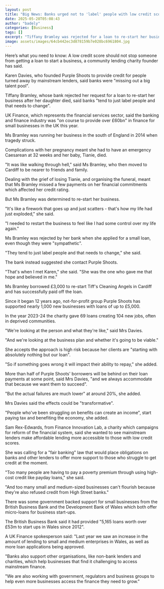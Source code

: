 ```yaml
---
layout: post
title: "Big News: Banks urged not to 'label' people with low credit scores"
date: 2025-05-28T05:08:43
author: "badely"
categories: [Business]
tags: []
excerpt: "Tiffany Bramley was rejected for a loan to re-start her business after missing payments when her daughter died."
image: assets/images/64cb442ec3d878159b7e028bc6961804.jpg
---
```


Here’s what you need to know: A low credit score should not stop someone from getting a loan to start a business, a community lending charity founder has said.

Karen Davies, who founded Purple Shoots to provide credit for people turned away by mainstream lenders, said banks were "missing out a big talent pool".

Tiffany Bramley, whose bank rejected her request for a loan to re-start her business after her daughter died, said banks "tend to just label people and that needs to change".

UK Finance, which represents the financial services sector, said the banking and finance industry was "on course to provide over £60bn" in finance for small businesses in the UK this year.

Ms Bramley was running her business in the south of England in 2014 when tragedy struck.

Complications with her pregnancy meant she had to have an emergency Caesarean at 32 weeks and her baby, Tianie, died.

"It was like walking through hell," said Ms Bramley, who then moved to Cardiff to be nearer to friends and family.

Dealing with the grief of losing Tianie, and organising the funeral, meant that Ms Bramley missed a few payments on her financial commitments which affected her credit rating.

But Ms Bramley was determined to re-start her business.

"It's like a firework that goes up and just scatters - that's how my life had just exploded," she said.

"I needed to restart the business to feel like I had some control over my life again."

Ms Bramley was rejected by her bank when she applied for a small loan, even though they were "sympathetic".

"They tend to just label people and that needs to change," she said.

The bank instead suggested she contact Purple Shoots.

"That's when I met Karen," she said. "She was the one who gave me that hope and believed in me."

Ms Bramley borrowed £3,000 to re-start Tiff's Cleaning Angels in Cardiff and has successfully paid off the loan.

Since it began 12 years ago, not-for-profit group Purple Shoots has supported nearly 1,000 new businesses with loans of up to £5,000.

In the year 2023-24 the charity gave 69 loans creating 104 new jobs, often in deprived communities.

"We're looking at the person and what they're like," said Mrs Davies.

"And we're looking at the business plan and whether it's going to be viable."

She accepts the approach is high risk because her clients are "starting with absolutely nothing but our loan".

"So if something goes wrong it will impact their ability to repay," she added.

More than half of Purple Shoots' borrowers will be behind on their loan payments at some point, said Mrs Davies, "and we always accommodate that because we want them to succeed".

"But the actual failures are much lower" at around 20%, she added.

Mrs Davies said the effects could be "transformative".

"People who've been struggling on benefits can create an income", start paying tax and benefiting the economy, she added.

Sam Rex-Edwards, from Finance Innovation Lab, a charity which campaigns for reform of the financial system, said she wanted to see mainstream lenders make affordable lending more accessible to those with low credit scores.

She was calling for a "fair banking" law that would place obligations on banks and other lenders to offer more support to those who struggle to get credit at the moment.

"Too many people are having to pay a poverty premium through using high-cost credit like payday loans," she said.

"And too many small and medium-sized businesses can't flourish because they're also refused credit from High Street banks."

There was some government backed support for small businesses from the British Business Bank and the Development Bank of Wales which both offer micro-loans for business start-ups.

The British Business Bank said it had provided "5,165 loans worth over £53m to start ups in Wales since 2012".

A UK Finance spokesperson said: "Last year we saw an increase in the amount of lending to small and medium enterprises in Wales, as well as more loan applications being approved.

"Banks also support other organisations, like non-bank lenders and charities, which help businesses that find it challenging to access mainstream finance.

"We are also working with government, regulators and business groups to help even more businesses access the finance they need to grow."

